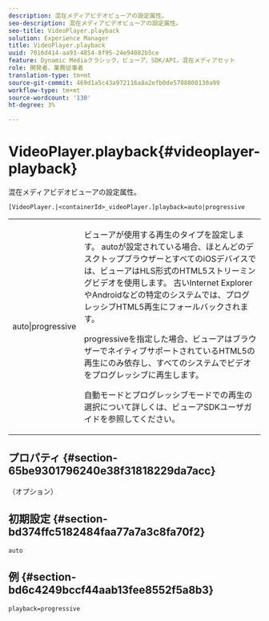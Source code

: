 ```yaml
---
description: 混在メディアビデオビューアの設定属性。
seo-description: 混在メディアビデオビューアの設定属性。
seo-title: VideoPlayer.playback
solution: Experience Manager
title: VideoPlayer.playback
uuid: 7016d414-aa93-4854-8f95-24e94082b5ce
feature: Dynamic Mediaクラシック，ビューア，SDK/API，混在メディアセット
role: 開発者、業務従事者
translation-type: tm+mt
source-git-commit: 469d1a5c43a972116a8a2efb0de5708800130a99
workflow-type: tm+mt
source-wordcount: '130'
ht-degree: 3%

---
```



# VideoPlayer.playback{#videoplayer-playback}

混在メディアビデオビューアの設定属性。

`[VideoPlayer.|<containerId>_videoPlayer.]playback=auto|progressive`

<table id="table_27B4B2DDD44D4D1CB46DD1906A92B2FD"> 
 <tbody> 
  <tr> 
   <td colname="col1"> <p> <span class="codeph"> auto|progressive</span> </p> </td> 
   <td colname="col2"> <p> ビューアが使用する再生のタイプを設定します。 <span class="codeph"> auto</span>が設定されている場合、ほとんどのデスクトップブラウザーとすべてのiOSデバイスでは、ビューアはHLS形式のHTML5ストリーミングビデオを使用します。 古いInternet ExplorerやAndroidなどの特定のシステムでは、プログレッシブHTML5再生にフォールバックされます。 </p> <p><span class="codeph"> progressive</span>を指定した場合、ビューアはブラウザーでネイティブサポートされているHTML5の再生にのみ依存し、すべてのシステムでビデオをプログレッシブに再生します。 </p> <p>自動モードとプログレッシブモードでの再生の選択について詳しくは、ビューアSDKユーザガイドを参照してください。 </p> </td> 
  </tr> 
 </tbody> 
</table>

## プロパティ {#section-65be9301796240e38f31818229da7acc}

（オプション）

## 初期設定 {#section-bd374ffc5182484faa77a7a3c8fa70f2}

`auto`

## 例 {#section-bd6c4249bccf44aab13fee8552f5a8b3}

`playback=progressive`
